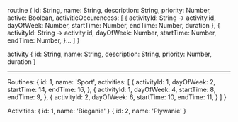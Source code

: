 routine {
    id: String,
    name: String,
    description: String,
    priority: Number,
    active: Boolean,
    activitieOccurencess: [
        {
            activityId: String -> activity.id,
            dayOfWeek: Number,
            startTime: Number,
            endTime: Number,
            duration
        },
        {
            activityId: String -> activity.id,
            dayOfWeek: Number,
            startTime: Number,
            endTime: Number,
        }...
    ]
}

activity {
    id: String,
    name: String,
    description: String,
    priority: Number,
    duration
}


-------

Routines:
{
    id: 1,
    name: 'Sport',
    activities: [
        {
            activityId: 1,
            dayOfWeek: 2,
            startTime: 14,
            endTime: 16,
        },
        {
            activityId: 1,
            dayOfWeek: 4,
            startTime: 8,
            endTime: 9,
        },
        {
            activityId: 2,
            dayOfWeek: 6,
            startTime: 10,
            endTime: 11,
        }
    ]
}

Activities:
{
    id: 1,
    name: 'Bieganie'
}
{
    id: 2,
    name: 'Plywanie'
}